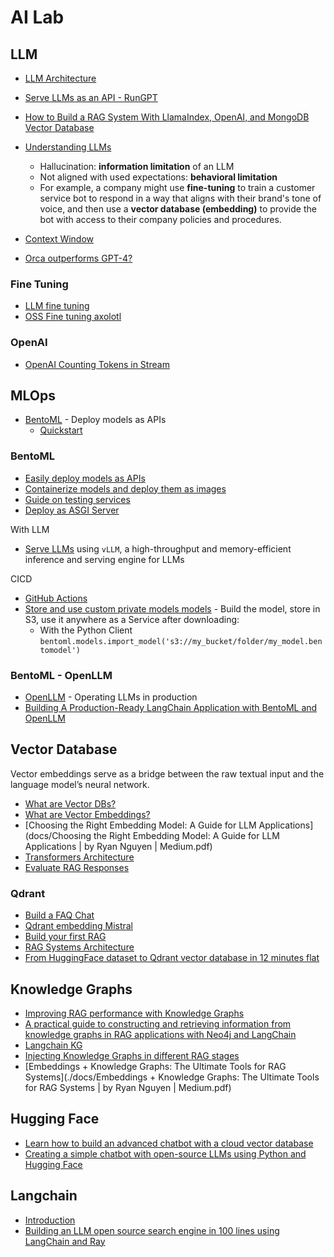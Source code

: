 # AI Lab

## LLM

- [LLM Architecture](https://github.blog/2023-10-30-the-architecture-of-todays-llm-applications/)
- [Serve LLMs as an API - RunGPT](https://github.com/jina-ai/rungpt)
- [How to Build a RAG System With LlamaIndex, OpenAI, and MongoDB Vector Database](https://www.mongodb.com/developer/products/atlas/rag-with-polm-stack-llamaindex-openai-mongodb/?user_id=65e9dd753de01c671b5b0fbd&sn_type=LINKEDIN&cpost_id=65f829cf6cb6022687b77ed9&post_id=12883905854&asset_id=ADVOCACY_205_65f2c86b41a2e13b870f23be)
- [Understanding LLMs](https://www.linkedin.com/pulse/understanding-llms-fine-tuning-vs-vector-databases-christopher-daden/)

  - Hallucination: **information limitation** of an LLM
  - Not aligned with used expectations: **behavioral limitation**
  - For example, a company might use **fine-tuning** to train a customer service bot to respond in a way that aligns with their brand's tone of voice, and then use a **vector database (embedding)** to provide the bot with access to their company policies and procedures.

- [Context Window](https://www.hopsworks.ai/dictionary/context-window-for-llms)

- [Orca outperforms GPT-4?](https://www.microsoft.com/en-us/research/project/orca/)

### Fine Tuning

- [LLM fine tuning](https://www.superannotate.com/blog/llm-fine-tuning)
- [OSS Fine tuning axolotl](https://github.com/OpenAccess-AI-Collective/axolotl)

### OpenAI

- [OpenAI Counting Tokens in Stream](https://news.ycombinator.com/item?id=39699917)

## MLOps

- [BentoML](https://www.bentoml.com/) - Deploy models as APIs
  - [Quickstart](https://docs.bentoml.com/en/latest/get-started/quickstart.html?_gl=1*1fqas9*_gcl_au*MTM2MTE1NzEzMi4xNzExMjIxMjgx)

### BentoML

- [Easily deploy models as APIs](https://docs.bentoml.com/en/latest/guides/services.html)
- [Containerize models and deploy them as images](https://docs.bentoml.com/en/latest/guides/containerization.html)
- [Guide on testing services](https://docs.bentoml.com/en/latest/guides/testing.html)
- [Deploy as ASGI Server](https://docs.bentoml.com/en/latest/guides/asgi.html)

With LLM

- [Serve LLMs](https://docs.bentoml.com/en/latest/use-cases/large-language-models/vllm.html) using `vLLM`, a high-throughput and memory-efficient inference and serving engine for LLMs

CICD

- [GitHub Actions](https://docs.bentoml.com/en/v1.1.11/guides/github-actions.html)
- [Store and use custom private models models](https://docs.bentoml.org/en/latest/guides/model-store.html) - Build the model, store in S3, use it anywhere as a Service after downloading:
  - With the Python Client `bentoml.models.import_model('s3://my_bucket/folder/my_model.bentomodel')`

### BentoML - OpenLLM

- [OpenLLM](https://github.com/bentoml/OpenLLM) - Operating LLMs in production
- [Building A Production-Ready LangChain Application with BentoML and OpenLLM](https://www.bentoml.com/blog/building-a-production-ready-langchain-application-with-bentoml-and-openllm)

## Vector Database

Vector embeddings serve as a bridge between the raw textual input and the language model’s neural network.

- [What are Vector DBs?](https://qdrant.tech/articles/what-is-a-vector-database/)
- [What are Vector Embeddings?](https://qdrant.tech/articles/what-are-embeddings/)
- [Choosing the Right Embedding Model: A Guide for LLM Applications](docs/Choosing the Right Embedding Model: A Guide for LLM Applications | by Ryan Nguyen | Medium.pdf)
- [Transformers Architecture](https://arxiv.org/abs/1706.03762)
- [Evaluate RAG Responses](https://superlinked.com/vectorhub/evaluating-retrieval-augmented-generation-a-framework-for-assessment)

### Qdrant

- [Build a FAQ Chat](https://qdrant.tech/articles/faq-question-answering/)
- [Qdrant embedding Mistral](https://qdrant.tech/documentation/embeddings/mistral/)
- [Build your first RAG](https://www.packtpub.com/article-hub/build-your-first-rag-with-qdrant)
- [RAG Systems Architecture](https://qdrant.tech/articles/what-is-rag-in-ai/#)
- [From HuggingFace dataset to Qdrant vector database in 12 minutes flat](https://www.gptechblog.com/from-huggingface-dataset-to-qdrant-vector-database-in-12-minutes-flat/)

## Knowledge Graphs

- [Improving RAG performance with Knowledge Graphs](https://superlinked.com/vectorhub/improving-rag-performance-with-knowledge-graphs)
- [A practical guide to constructing and retrieving information from knowledge graphs in RAG applications with Neo4j and LangChain](https://blog.langchain.dev/enhancing-rag-based-applications-accuracy-by-constructing-and-leveraging-knowledge-graphs/)
- [Langchain KG](https://python.langchain.com/docs/use_cases/graph/quickstart)
- [Injecting Knowledge Graphs in different RAG stages](https://medium.com/enterprise-rag/injecting-knowledge-graphs-in-different-rag-stages-a3cd1221f57b)
- [Embeddings + Knowledge Graphs: The Ultimate Tools for RAG Systems](./docs/Embeddings + Knowledge Graphs: The Ultimate Tools for RAG Systems | by Ryan Nguyen | Medium.pdf)

## Hugging Face

- [Learn how to build an advanced chatbot with a cloud vector database](https://gurjeet333.medium.com/learn-how-to-build-a-chatbot-from-scratch-on-a-free-cloud-vector-database-193a7fa29c13)
- [Creating a simple chatbot with open-source LLMs using Python and Hugging Face](https://medium.com/@danushidk507/creating-a-simple-chatbot-with-open-source-llms-using-python-and-hugging-face-01a9f5a7ebdf)

## Langchain

- [Introduction](https://python.langchain.com/docs/get_started/introduction)
- [Building an LLM open source search engine in 100 lines using LangChain and Ray](https://www.anyscale.com/blog/llm-open-source-search-engine-langchain-ray)
